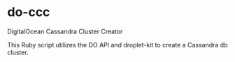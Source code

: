 # do-ccc
DigitalOcean Cassandra Cluster Creator

This Ruby script utilizes the DO API and droplet-kit to create a Cassandra db cluster.
